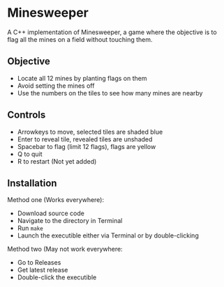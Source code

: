 # Minesweeper
A C++ implementation of Minesweeper, a game where the objective is to flag all the mines on a field without touching them.

## Objective
- Locate all 12 mines by planting flags on them
- Avoid setting the mines off
- Use the numbers on the tiles to see how many mines are nearby

## Controls
- Arrowkeys to move, selected tiles are shaded blue
- Enter to reveal tile, revealed tiles are unshaded
- Spacebar to flag (limit 12 flags), flags are yellow
- Q to quit
- R to restart (Not yet added)

## Installation
Method one (Works everywhere):
- Download source code
- Navigate to the directory in Terminal
- Run `make`
- Launch the executible either via Terminal or by double-clicking

Method two (May not work everywhere:
- Go to Releases
- Get latest release
- Double-click the executible

